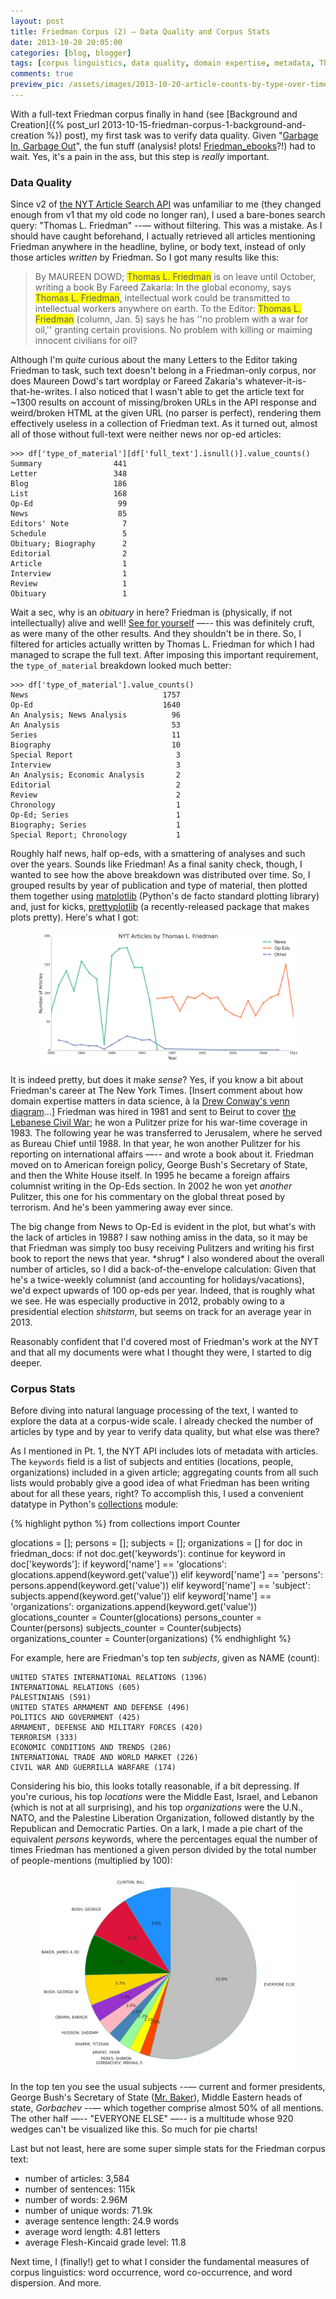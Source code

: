 ```yaml
---
layout: post
title: Friedman Corpus (2) — Data Quality and Corpus Stats
date: 2013-10-20 20:05:00
categories: [blog, blogger]
tags: [corpus linguistics, data quality, domain expertise, metadata, Thomas Friedman]
comments: true
preview_pic: /assets/images/2013-10-20-article-counts-by-type-over-time.png
---
```


With a full-text Friedman corpus finally in hand (see [Background and Creation]({% post_url 2013-10-15-friedman-corpus-1-background-and-creation %}) post), my first task was to verify data quality. Given "[Garbage In, Garbage Out](http://en.wikipedia.org/wiki/Garbage_in,_garbage_out)", the fun stuff (analysis! plots! [Friedman_ebooks](https://twitter.com/Horse_ebooks)?!) had to wait. Yes, it's a pain in the ass, but this step is _really_ important.

### Data Quality

Since v2 of [the NYT Article Search API](http://developer.nytimes.com/docs/read/article_search_api_v2) was unfamiliar to me (they changed enough from v1 that my old code no longer ran), I used a bare-bones search query: "Thomas L. Friedman" --— without filtering. This was a mistake. As I should have caught beforehand, I actually retrieved all articles mentioning Friedman anywhere in the headline, byline, or body text, instead of only those articles _written_ by Friedman. So I got many results like this:

> By MAUREEN DOWD; <span style="background-color: #FFFF00">Thomas L. Friedman</span> is on leave until October, writing a book
> By Fareed Zakaria: In the global economy, says <span style="background-color: #FFFF00">Thomas L. Friedman</span>, intellectual work could be transmitted to intellectual workers anywhere on earth. 
> To the Editor:    <span style="background-color: #FFFF00">Thomas L. Friedman</span> (column, Jan. 5) says he has ''no problem with a war for oil,'' granting certain provisions.    No problem with killing or maiming innocent civilians for oil?

Although I'm _quite_ curious about the many Letters to the Editor taking Friedman to task, such text doesn't belong in a Friedman-only corpus, nor does Maureen Dowd's tart wordplay or Fareed Zakaria's whatever-it-is-that-he-writes. I also noticed that I wasn't able to get the article text for ~1300 results on account of missing/broken URLs in the API response and weird/broken HTML at the given URL (no parser is perfect), rendering them effectively useless in a collection of Friedman text. As it turned out, almost all of those without full-text were neither news nor op-ed articles:

```
>>> df['type_of_material'][df['full_text'].isnull()].value_counts()
Summary                441
Letter                 348
Blog                   186
List                   168
Op-Ed                   99
News                    85
Editors' Note            7
Schedule                 5
Obituary; Biography      2
Editorial                2
Article                  1
Interview                1
Review                   1
Obituary                 1
```

Wait a sec, why is an _obituary_ in here? Friedman is (physically, if not intellectually) alive and well! [See for yourself](http://query.nytimes.com/mem/archive/pdf?res=980DE4DB1538EE3ABC4952DFB3668383629EDE) —-- this was definitely cruft, as were many of the other results. And they shouldn't be in there. So, I filtered for articles actually written by Thomas L. Friedman for which I had managed to scrape the full text. After imposing this important requirement, the `type_of_material` breakdown looked much better:

```
>>> df['type_of_material'].value_counts()
News                              1757
Op-Ed                             1640
An Analysis; News Analysis          96
An Analysis                         53
Series                              11
Biography                           10
Special Report                       3
Interview                            3
An Analysis; Economic Analysis       2
Editorial                            2
Review                               2
Chronology                           1
Op-Ed; Series                        1
Biography; Series                    1
Special Report; Chronology           1
```

Roughly half news, half op-eds, with a smattering of analyses and such over the years. Sounds like Friedman! As a final sanity check, though, I wanted to see how the above breakdown was distributed over time. So, I grouped results by year of publication and type of material, then plotted them together using [matplotlib](http://matplotlib.org/) (Python's de facto standard plotting library) and, just for kicks, [prettyplotlib](http://olgabot.github.io/prettyplotlib/) (a recently-released package that makes plots pretty). Here's what I got:

<figure>
  <img class="fullw" src="/assets/images/2013-10-20-article-counts-by-type-over-time.png" alt="2013-10-20-article-counts-by-type-over-time.png">
</figure>

It is indeed pretty, but does it make _sense_? Yes, if you know a bit about Friedman's career at The New York Times. [Insert comment about how domain expertise matters in data science, à la [Drew Conway's venn diagram](http://drewconway.com/zia/2013/3/26/the-data-science-venn-diagram)...] Friedman was hired in 1981 and sent to Beirut to cover [the Lebanese Civil War](http://en.wikipedia.org/wiki/Lebanese_Civil_War); he won a Pulitzer prize for his war-time coverage in 1983. The following year he was transferred to Jerusalem, where he served as Bureau Chief until 1988. In that year, he won another Pulitzer for his reporting on international affairs —-- and wrote a book about it. Friedman moved on to American foreign policy, George Bush's Secretary of State, and then the White House itself. In 1995 he became a foreign affairs columnist writing in the Op-Eds section. In 2002 he won yet _another_ Pulitzer, this one for his commentary on the global threat posed by terrorism. And he's been yammering away ever since.

The big change from News to Op-Ed is evident in the plot, but what's with the lack of articles in 1988? I saw nothing amiss in the data, so it may be that Friedman was simply too busy receiving Pulitzers and writing his first book to report the news that year. \*shrug\* I also wondered about the overall number of articles, so I did a back-of-the-envelope calculation: Given that he's a twice-weekly columnist (and accounting for holidays/vacations), we'd expect upwards of 100 op-eds per year. Indeed, that is roughly what we see. He was especially productive in 2012, probably owing to a presidential election _shitstorm_, but seems on track for an average year in 2013.

Reasonably confident that I'd covered most of Friedman's work at the NYT and that all my documents were what I thought they were, I started to dig deeper.
<!--more-->

### Corpus Stats

Before diving into natural language processing of the text, I wanted to explore the data at a corpus-wide scale. I already checked the number of articles by type and by year to verify data quality, but what else was there?

As I mentioned in Pt. 1, the NYT API includes lots of metadata with articles. The `keywords` field is a list of subjects and entities (locations, people, organizations) included in a given article; aggregating counts from all such lists would probably give a good idea of what Friedman has been writing about for all these years, right? To accomplish this, I used a convenient datatype in Python's [collections](http://docs.python.org/2/library/collections.html) module:

{% highlight python %}
from collections import Counter
 
glocations = []; persons = []; subjects = []; organizations = []
for doc in friedman_docs:
    if not doc.get('keywords'):
        continue
    for keyword in doc['keywords']:
        if keyword['name'] == 'glocations':
            glocations.append(keyword.get('value'))
        elif keyword['name'] == 'persons':
            persons.append(keyword.get('value'))
        elif keyword['name'] == 'subject':
            subjects.append(keyword.get('value'))
        elif keyword['name'] == 'organizations':
            organizations.append(keyword.get('value'))
glocations_counter = Counter(glocations)
persons_counter = Counter(persons)
subjects_counter = Counter(subjects)
organizations_counter = Counter(organizations)
{% endhighlight %}

For example, here are Friedman's top ten _subjects_, given as NAME (count):

```
UNITED STATES INTERNATIONAL RELATIONS (1396)
INTERNATIONAL RELATIONS (605)
PALESTINIANS (591)
UNITED STATES ARMAMENT AND DEFENSE (496)
POLITICS AND GOVERNMENT (425)
ARMAMENT, DEFENSE AND MILITARY FORCES (420)
TERRORISM (333)
ECONOMIC CONDITIONS AND TRENDS (286)
INTERNATIONAL TRADE AND WORLD MARKET (226)
CIVIL WAR AND GUERRILLA WARFARE (174)
```

Considering his bio, this looks totally reasonable, if a bit depressing. If you're curious, his top _locations_ were the Middle East, Israel, and Lebanon (which is not at all surprising), and his top _organizations_ were the U.N., NATO, and the Palestine Liberation Organization, followed distantly by the Republican and Democratic Parties. On a lark, I made a pie chart of the equivalent _persons_ keywords, where the percentages equal the number of times Friedman has mentioned a given person divided by the total number of people-mentions (multiplied by 100):

<figure>
  <img class="tqw" src="/assets/images/2013-10-20-person-counts-pie-chart.png" alt="2013-10-20-person-counts-pie-chart.png">
</figure>

In the top ten you see the usual subjects --— current and former presidents, George Bush's Secretary of State ([Mr. Baker](http://en.wikipedia.org/wiki/James_Baker)), Middle Eastern heads of state, _Gorbachev_ --— which together comprise almost 50% of all mentions. The other half —-- "EVERYONE ELSE" —-- is a multitude whose 920 wedges can't be visualized like this. So much for pie charts!

Last but not least, here are some super simple stats for the Friedman corpus text:

- number of articles: 3,584
- number of sentences: 115k
- number of words: 2.96M
- number of unique words: 71.9k
- average sentence length: 24.9 words
- average word length: 4.81 letters
- average Flesh-Kincaid grade level: 11.8

Next time, I (finally!) get to what I consider the fundamental measures of corpus linguistics: word occurrence, word co-occurrence, and word dispersion. And more.
